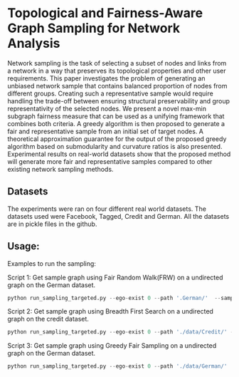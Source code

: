 # Topological and Fairness-Aware Graph Sampling for Network Analysis

Network sampling is the task of selecting a subset of nodes and links from a network in a way that preserves its topological
properties and other user requirements. This paper investigates the problem of generating an unbiased network sample that contains
balanced proportion of nodes from different groups. Creating such a representative sample would require handling the trade-off
between ensuring structural preservability and group representativity of the selected nodes. We present a novel max-min subgraph
fairness measure that can be used as a unifying framework that combines both criteria. A greedy algorithm is then proposed
to generate a fair and representative sample from an initial set of target nodes. A theoretical approximation guarantee
for the output of the proposed greedy algorithm based on submodularity and curvature ratios is also presented.
Experimental results on real-world datasets show that the proposed method will generate more fair and representative samples compared to other existing network sampling methods.

## Datasets

The experiments were ran on four different real world datasets. The datasets used were Facebook, Tagged, Credit and German. All the datasets are in pickle files in the github.

## Usage:

Examples to run the sampling:

Script 1: Get sample graph using Fair Random Walk(FRW) on a undirected graph on the German dataset.
```python
python run_sampling_targeted.py --ego-exist 0 --path '.German/'  --sampler FRW  --undirected 1 --sample-number 10 --random-target 1
```

Script 2: Get sample graph using Breadth First Search on a undirected graph on the credit dataset.
```Python
python run_sampling_targeted.py --ego-exist 0 --path './data/Credit/' --protected Age  --sampler BFS  --undirected 1 --sample-number 1 --random-target 0
```

Script 3: Get sample graph using Greedy Fair Sampling on a undirected graph on the German dataset.
```python
python run_sampling_targeted.py --ego-exist 0 --path './data/German/'  --sampler GF  --undirected 1 --sample-number 10 --random-target 0
```

